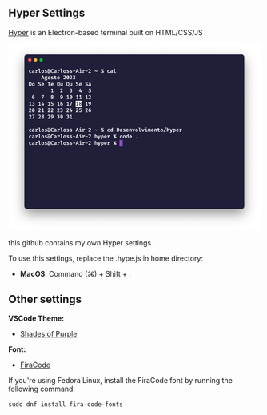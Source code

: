 ## Hyper Settings

[Hyper](https://hyper.is/) is an Electron-based terminal built on HTML/CSS/JS

![Running Hyper](preview.png)

this github contains my own Hyper settings

To use this settings, replace the .hype.js in home directory:

- **MacOS**: Command (⌘) + Shift + .

## Other settings

**VSCode Theme:**

- [Shades of Purple](https://marketplace.visualstudio.com/items?itemName=ahmadawais.shades-of-purple)

**Font:**

- [FiraCode](https://marketplace.visualstudio.com/items?itemName=SeyyedKhandon.firacode)

If you're using Fedora Linux, install the FiraCode font by running the following command:

```shell
sudo dnf install fira-code-fonts
```
